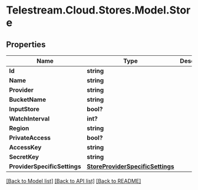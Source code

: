# Telestream.Cloud.Stores.Model.Store
## Properties

Name | Type | Description | Notes
------------ | ------------- | ------------- | -------------
**Id** | **string** |  | [optional] 
**Name** | **string** |  | [optional] 
**Provider** | **string** |  | [optional] 
**BucketName** | **string** |  | [optional] 
**InputStore** | **bool?** |  | [optional] 
**WatchInterval** | **int?** |  | [optional] 
**Region** | **string** |  | [optional] 
**PrivateAccess** | **bool?** |  | [optional] 
**AccessKey** | **string** |  | [optional] 
**SecretKey** | **string** |  | [optional] 
**ProviderSpecificSettings** | [**StoreProviderSpecificSettings**](StoreProviderSpecificSettings.md) |  | [optional] 

[[Back to Model list]](../README.md#documentation-for-models) [[Back to API list]](../README.md#documentation-for-api-endpoints) [[Back to README]](../README.md)


